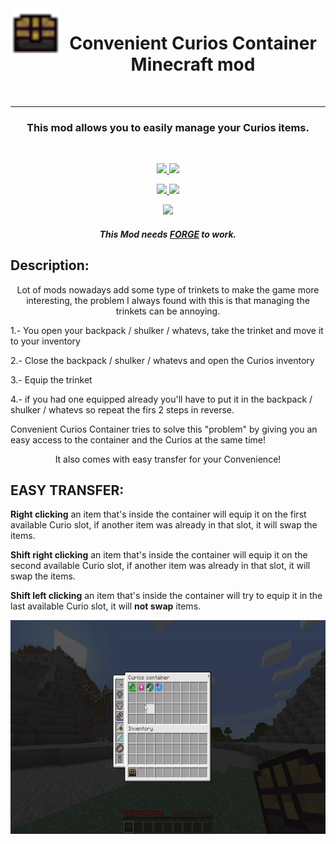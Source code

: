 <img align="left" width="80" height="80" src="src/main/resources/ccc_logo.png">
<h1 align="center"> Convenient Curios Container Minecraft mod</h1>

<br/>

---
<h3 align="center"> This mod allows you to easily manage your Curios items. </h3> 
<br/>
<p align="center">
  <a href="https://www.curseforge.com/minecraft/mc-mods/convenient-curios-container" alt="Downloads">
        <img src="http://cf.way2muchnoise.eu/363363.svg" /> </a>
  <a href="https://www.curseforge.com/minecraft/mc-mods/convenient-curios-container" alt="Versions">
        <img src="http://cf.way2muchnoise.eu/versions/363363.svg" /> </a>  
</p>
<p align="center">
  <a href="https://github.com/LeoBeliik/ConvenientCuriosContainer/issues" alt="Issues">
        <img src="https://img.shields.io/github/issues/LeoBeliik/ConvenientCuriosContainer.svg?style=for-the-badge" /> </a>
  <a href="https://github.com/LeoBeliik/ConvenientCuriosContainer/blob/master/LICENSE.txt" alt="License">
        <img src="https://img.shields.io/github/license/LeoBeliik/ConvenientCuriosContainer.svg?style=for-the-badge" /> </a>  
</p>
<p align="center">
  <a href="https://www.paypal.com/donate?hosted_button_id=DEHFBEM67G3KY" alt="Support via PayPal">
        <img src="https://img.shields.io/badge/Donate-PayPal-green.svg" /> </a>
</p>
  
  <h5 align="center"><b>This Mod needs <a href= https://files.minecraftforge.net/net/minecraftforge/forge alt="FORGE"> FORGE</a> to work.</b></h5>
  
  
  ## Description: 
  <p align="center">
  Lot of mods nowadays add some type of trinkets to make the game more interesting, the problem I always found with this is that managing the trinkets can be annoying.
  </p>
  1.- You open your backpack / shulker / whatevs, take the trinket and move it to your inventory
  
  2.- Close the backpack / shulker / whatevs and open the Curios inventory
  
  3.- Equip the trinket
  
  4.- if you had one equipped already you'll have to put it in the backpack / shulker / whatevs so repeat the firs 2 steps in reverse.
  
  Convenient Curios Container tries to solve this "problem" by giving you an easy access to the container and the Curios at the same time!
  <p align="center">
  It also comes with easy transfer for your Convenience!
  
  </p>
  
  
  ## EASY TRANSFER:
  **Right clicking** an item that's inside the container will equip it on the first available Curio slot, if another item was already in that slot, it will swap the items.
  
  **Shift right clicking** an item that's inside the container will equip it on the second available Curio slot, if another item was already in that slot, it will swap the items.
  
  **Shift left clicking** an item that's inside the container will try to equip it in the last available Curio slot, it will **not swap** items.
  
  <p align="center">
  <img width="608" height="342" src="ConvenientCuriosContainer.gif">
  </p>

